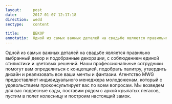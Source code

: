 ```yaml
---
layout:     post
date:       2017-01-07 12:17:18
direction:  wedd
sectype:    content

title:      ДЕКОР      
annotatio:  Одной из самых важных деталей на свадьбе является правильно выбранный декор и подобранные декорации, с соблюдением единой стилистики и цветовых решений. Наши профессиональные сотрудники помогут вам определиться с концепцией, подобрать палитру, утвердить дизайн и реализовать все ваши мечты и фантазии. Агентство MWG предоставляет индивидуального менеджера молодоженам, который с удовольствием проконсультирует вас по всем вопросам. Мы возведем для вас подвесные сады, поставим рядом с аркой крылатых пегасов, пустим в полет колесницу и построим настоящий замок. 
---
```


Одной из самых важных деталей на свадьбе является правильно выбранный декор и подобранные декорации, с соблюдением единой стилистики и цветовых решений. Наши профессиональные сотрудники помогут вам определиться с концепцией, подобрать палитру, утвердить дизайн и реализовать все ваши мечты и фантазии. Агентство MWG предоставляет индивидуального менеджера молодоженам, который с удовольствием проконсультирует вас по всем вопросам. Мы возведем для вас подвесные сады, поставим рядом с аркой крылатых пегасов, пустим в полет колесницу и построим настоящий замок. 